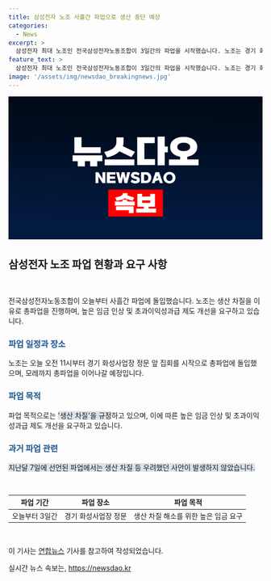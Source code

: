 ```yaml
---
title: 삼성전자 노조 사흘간 파업으로 생산 중단 예상
categories:
  - News
excerpt: >
  삼성전자 최대 노조인 전국삼성전자노동조합이 3일간의 파업을 시작했습니다. 노조는 경기 화성사업장 앞에서 집회를 개최하고, 생산 차질 등을 이유로 높은 임금 인상과 성과급 제도 개선을 요구하고 있습니다. 지난달에 이어 두 번째로 선언된 이번 파업은 노조의 결의를 보여주는 것으로 평가됩니다. (단어수: 49)
feature_text: >
  삼성전자 최대 노조인 전국삼성전자노동조합이 3일간의 파업을 시작했습니다. 노조는 경기 화성사업장 앞에서 집회를 개최하고, 생산 차질 등을 이유로 높은 임금 인상과 성과급 제도 개선을 요구하고 있습니다. 지난달에 이어 두 번째로 선언된 이번 파업은 노조의 결의를 보여주는 것으로 평가됩니다. (단어수: 49)
image: '/assets/img/newsdao_breakingnews.jpg'
---
```


<p><img src="/assets/img/newsdao_breakingnews.jpg" alt="flaretime 속보" /></p>

<h2 data-ke-size="size26">삼성전자 노조 파업 현황과 요구 사항</h2>

<p data-ke-size="size16">&nbsp;</p>

<p data-ke-size="size16">전국삼성전자노동조합이 오늘부터 사흘간 파업에 돌입했습니다. 노조는 생산 차질을 이유로 총파업을 진행하며, 높은 임금 인상 및 초과이익성과급 제도 개선을 요구하고 있습니다.</p>

<h3><b><span style="color: #1a5490;">파업 일정과 장소</span></b></h3>

<p>노조는 오늘 오전 11시부터 경기 화성사업장 정문 앞 집회를 시작으로 총파업에 돌입했으며, 모레까지 총파업을 이어나갈 예정입니다.</p>

<h3><b><span style="color: #1a5490;">파업 목적</span></b></h3>

<p>파업 목적으로는 <span style="background-color: #21538527;">'생산 차질'을 규정</span>하고 있으며, 이에 따른 높은 임금 인상 및 초과이익성과급 제도 개선을 요구하고 있습니다.</p>

<h3><b><span style="color: #1a5490;">과거 파업 관련</span></b></h3>

<p><span style="background-color: #21538527;">지난달 7일에 선언된 파업에서는 생산 차질 등 우려했던 사안이 발생하지 않았습니다.</span> </p>

<p data-ke-size="size16">&nbsp;</p>

<table>
    <thead>
        <tr>
            <th style="text-align: center;">파업 기간</th>
            <th style="text-align: center;">파업 장소</th>
            <th style="text-align: center;">파업 목적</th>
        </tr>
    </thead>
    <tbody>
        <tr>
            <td style="text-align: center;">오늘부터 3일간</td>
            <td style="text-align: center;">경기 화성사업장 정문</td>
            <td style="text-align: center;">생산 차질 해소를 위한 높은 임금 요구</td>
        </tr>
    </tbody>
</table>

<p data-ke-size="size16">&nbsp;</p>

<p>이 기사는 <a href="https://www.yna.co.kr/view/AKR20210808032200017?section=economy/all">연합뉴스</a> 기사를 참고하여 작성되었습니다.</p>
실시간 뉴스 속보는, <a href="https://newsdao.kr" rel="dofollow">https://newsdao.kr</a>


